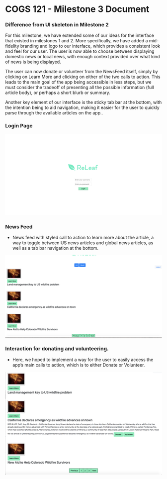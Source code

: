 # COGS 121 - Milestone 3 Document

### Difference from UI skeleton in Milestone 2

For this milestone, we have extended some of our ideas for the interface that existed in milestones 1 and 2. More specifically, we have added a mid-fidelity branding and logo to our interface, which provides a consistent look and feel for our user. The user is now able to choose between displaying domestic news or local news, with enough context provided over what kind of news is being displayed. 

The user can now donate or volunteer from the NewsFeed itself, simply by clicking on Learn More and clicking on either of the two calls to action. This leads to the main goal of the app being accessible in less steps, but we must consider the tradeoff of presenting all the possible information (full article body), or perhaps a short blurb or summary. 

Another key element of our interface is the sticky tab bar at the bottom, with the intention being to aid navigation, making it easier for the user to quickly parse through the available articles on the app.. 



### Login Page

![](COGS%20121%20-%20Milestone%203%20Document/Releaf-1.png)




### News Feed

* News feed with styled call to action to learn more about the article, a way to toggle between US news articles and global news articles, as well as a tab bar navigation at the bottom.

![](COGS%20121%20-%20Milestone%203%20Document/Releaf-2.png)



### Interaction for donating and volunteering.  

* Here, we hoped to implement a way for the user to easily access the app’s main calls to action, which is to either Donate or Volunteer. 


![](COGS%20121%20-%20Milestone%203%20Document/Releaf-3.png)



